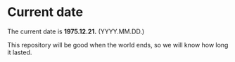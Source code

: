 # Current date

The current date is **1975.12.21.** (YYYY.MM.DD.)

This repository will be good when the world ends, so we will know how long it lasted.
